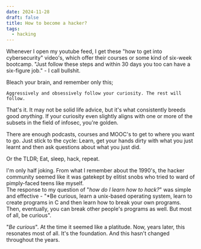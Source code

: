 ```yaml
---
date: 2024-11-28
draft: false
title: How to become a hacker?
tags:
  - hacking
---
```


Whenever I open my youtube feed, I get these "how to get into cybersecurity" video's, which offer their courses or some kind of six-week bootcamp. "Just follow these steps and within 30 days you too can have a six-figure job." - I call bullshit.

Bleach your brain, and remember only this;

    Aggressively and obsessively follow your curiosity. The rest will follow.

That's it. It may not be solid life advice, but it's what consistently breeds good *anything*. If your curiosity even slightly aligns with one or more of the subsets in the field of infosec, you're golden.

There are enough podcasts, courses and MOOC's to get to where you want to go. Just stick to the cycle: Learn, get your hands dirty with what you just learnt and then ask questions about what you just did.

Or the TLDR; Eat, sleep, hack, repeat.

I'm only half joking. From what I remember about the 1990's, the hacker community seemed like it was gatekept by elitist snobs who tried to ward of pimply-faced teens like myself.  
The response to my question of "*how do I learn how to hack?*" was simple and effective - "*Be curious, learn a unix-based operating system, learn to create programs in C and then learn how to break your own programs. Then, eventually, you can break other people's programs as well. But most of all, be curious".

"*Be curious*".  At the time it seemed like a platitude. Now, years later, this resonates most of all. It's the foundation. And this hasn't changed throughout the years.